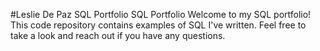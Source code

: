 #Leslie De Paz SQL Portfolio
SQL Portfolio 
Welcome to my SQL portfolio! This code repository contains examples of SQL I've written. Feel free to take a look and reach out if you have any questions.

